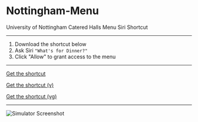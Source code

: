 # Nottingham-Menu
University of Nottingham Catered Halls Menu Siri Shortcut

<hr>

1. Download the shortcut below
2. Ask Siri `"What's for Dinner?"`
3. Click "Allow" to grant access to the menu

<hr>

[Get the shortcut](https://www.icloud.com/shortcuts/1729bf60a9a84c3ebbb89c4561f66fc0)

[Get the shortcut (v)](https://www.icloud.com/shortcuts/703ed1688ca44e729f80c8559777e757)

[Get the shortcut (vg)](https://www.icloud.com/shortcuts/025c3775f4214e9283a09abdc6cb2d5f)

<hr>

![Simulator Screenshot](https://github.com/user-attachments/assets/250dcd32-feaf-46e7-bd86-196b41c20e79)
